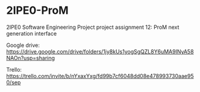 # 2IPE0-ProM
2IPE0 Software Engineering Project project assignment 12: ProM next generation interface

Google drive:
https://drive.google.com/drive/folders/1jy8kUs1yogSgQZL8Y6uMA9INyA58NAOn?usp=sharing

Trello:
https://trello.com/invite/b/nYxaxYxg/fd99b7cf6048dd08e478993730aae950/sep